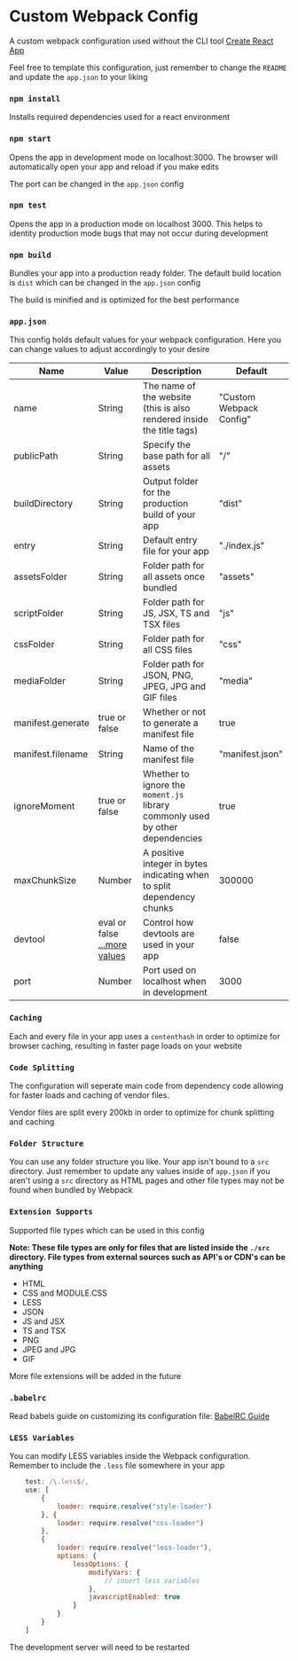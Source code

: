 # Custom Webpack Config

A custom webpack configuration used without the CLI tool [Create React App](https://reactjs.org/docs/create-a-new-react-app.html)

Feel free to template this configuration, just remember to change the `README` and update the `app.json` to your liking

### `npm install`

Installs required dependencies used for a react environment

### `npm start`

Opens the app in development mode on localhost:3000. The browser will automatically open your app and reload if you make edits

The port can be changed in the `app.json` config

### `npm test`

Opens the app in a production mode on localhost 3000. This helps to identity production mode bugs that may not occur during development

### `npm build`

Bundles your app into a production ready folder. The default build location is `dist` which can be changed in the `app.json` config

The build is minified and is optimized for the best performance

### `app.json`

This config holds default values for your webpack configuration. Here you can change values to adjust accordingly to your desire

Name | Value | Description | Default
---- | ----- | ----------- | -------
name | String | The name of the website (this is also rendered inside the title tags) | "Custom Webpack Config"
publicPath | String | Specify the base path for all assets | "/"
buildDirectory | String | Output folder for the production build of your app | "dist"
entry | String | Default entry file for your app | "./index.js"
assetsFolder | String | Folder path for all assets once bundled | "assets"
scriptFolder | String | Folder path for JS, JSX, TS and TSX files | "js"
cssFolder | String | Folder path for all CSS files | "css"
mediaFolder | String | Folder path for JSON, PNG, JPEG, JPG and GIF files | "media"
manifest.generate | true or false | Whether or not to generate a manifest file | true
manifest.filename | String | Name of the manifest file | "manifest.json"
ignoreMoment | true or false | Whether to ignore the `moment.js` library commonly used by other dependencies | true
maxChunkSize | Number | A positive integer in bytes indicating when to split dependency chunks | 300000
devtool | eval or false [...more values](https://webpack.js.org/configuration/devtool/) | Control how devtools are used in your app | false
port | Number | Port used on localhost when in development | 3000

### `Caching`

Each and every file in your app uses a `contenthash` in order to optimize for browser caching, resulting in faster page loads on your website

### `Code Splitting`

The configuration will seperate main code from dependency code allowing for faster loads and caching of vendor files.

Vendor files are split every 200kb in order to optimize for chunk splitting and caching

### `Folder Structure`

You can use any folder structure you like. Your app isn't bound to a `src` directory. Just remember to update any values inside of `app.json` if you aren't using a `src` directory as HTML pages and other file types may not be found when bundled by Webpack

### `Extension Supports`

Supported file types which can be used in this config

**Note: These file types are only for files that are listed inside the `./src` directory. File types from external sources such as API's or CDN's can be anything**

* HTML
* CSS and MODULE.CSS
* LESS
* JSON
* JS and JSX
* TS and TSX
* PNG
* JPEG and JPG
* GIF

More file extensions will be added in the future

### `.babelrc`

Read babels guide on customizing its configuration file: [BabelRC Guide](https://babeljs.io/docs/en/config-files)

### `LESS Variables`

You can modify LESS variables inside the Webpack configuration. Remember to include the `.less` file somewhere in your app

```js
    test: /\.less$/,
    use: [
        {
            loader: require.resolve("style-loader")
        }, {
            loader: require.resolve("css-loader")
        },
        {
            loader: require.resolve("less-loader"),
            options: {
                lessOptions: {
                    modifyVars: {
                        // insert less variables
                    },
                    javascriptEnabled: true
                }
            }
        }
    ]
```

The development server will need to be restarted
